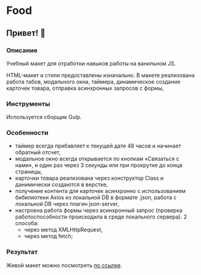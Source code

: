# Food

## Привет! 👋

### Описание

Учебный макет для отработки навыков работы на ванильном JS.

HTML-макет и стили предоставлены изначально.
В макете реализована работа табов, модального окна, таймера, динамическое создание карточек товара, отправка асинхронных запросов с формы, 

### Инструменты

Используется сборщик Gulp.

### Особенности

- таймер всегда прибавляет к текущей дате 48 часов и начинает обратный отсчет,
- модальное окно всегда открывается по кнопкам «Связаться с нами», и один раз через 3 секунды или при прокрутке до конца страницы,
- карточки товара реализована через конструктор Class и данимически создаются в верстке,
- получение контента для карточек асинхронно с использованием бибилиотеки Axios из локальной DB в формате .json, работа с локальной DB через плагин json-server,
- настроена работа формы через асинхронный запрос (проверка работоспособности происходила в среде локального сервера). 2 способа:
  - через метод XMLHttpRequest,
  - через метод fetch;

### Результат

Живой макет можно посмотреть [по ссылке](https://syhanoff.ru/portfolio/).
